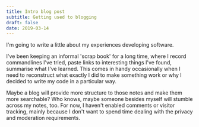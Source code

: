 ```yaml
---
title: Intro blog post
subtitle: Getting used to blogging
draft: false
date: 2019-03-14
---
```

I'm going to write a little about my experiences developing software.

I've been keeping an informal 'scrap book' for a long time, where I record
commandlines I've tried, paste links to interesting things I've found,
summarise what I've learned. This comes in handy occasionally when I need to
reconstruct what exactly I did to make something work or why I decided to write
my code in a particular way.

Maybe a blog will provide more structure to those notes and make them more
searchable? Who knows, maybe someone besides myself will stumble across my notes,
too. For now, I haven't enabled comments or visitor tracking, mainly because
I don't want to spend time dealing with the privacy and moderation requirements.

